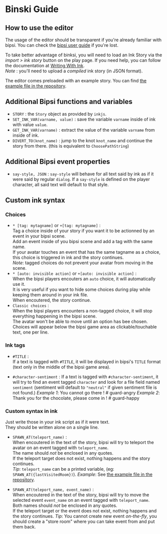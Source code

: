 # Binski Guide

## How to use the editor

The usage of the editor should be transparent if you're already familiar with bipsi. You can check the [bipsi user guide](https://kool.tools/bipsi/user-guide.pdf) if you're lost.

To take better advantage of binksi, you will need to load an Ink Story via the *import > ink story* button on the play page. If you need help, you can follow the documentation at [Writing With Ink](https://github.com/inkle/ink/blob/master/Documentation/WritingWithInk.md).  
*Note* : you'll need to upload a _compiled_ ink story (in JSON format).

The editor comes preloaded with an example story. You can find [the example file in the repository](https://github.com/smwhr/binksi/blob/main/data/story.ink).

## Additional Bipsi functions and variables

* `STORY` : the `Story` object as provided by `inkjs`.
* `SET_INK_VAR(varname, value)` : save the variable `varname` inside of ink with value `value`.
* `GET_INK_VAR(varname)` : extract the value of the variable `varname` from inside of ink.
* `DIVERT_TO(knot_name)` : jump to the knot `knot_name` and continue the story from there. (this is equivalent to `ChoosePathString`)

## Additional Bipsi event properties

* `say-style, JSON` : `say-style` will behave for all text said by ink as if it were said by regular `dialog`. If a `say-style` is defined on the player character, all said text will default to that style.

## Custom ink syntax

### Choices

* `* [tag: mytagname]` or `+[tag: mytagname]` :  
    Tag a choice inside of your story if you want it to be actionned by an event in your bipsi scene.  
    Add an event inside of you bipsi scene and add a tag with the same name.  
    If your avatar touches an event that has the same tagname as a choice, this choice is triggered in ink and the story continues.  
    _Note_: tagged choices do not prevent your avatar from moving in the scene.
* `* [auto: invisible action]` or `+[auto: invisible action]` :  
    When the bipsi players encouters an `auto` choice, it will automatically use it.  
    It is very useful if you want to hide some choices during play while keeping them around in your ink file.  
    When encoutered, the story continue.  
* `Classic choices` :  
    When the bipsi players encounters a non-tagged choice, it will stop everything happening in the bipsi scene.  
    The avatar won't be able to move until an option has bee chosen.  
    Choices will appear below the bipsi game area as clickable/touchable text, one per line.


### Ink tags

* `#TITLE` :  
    If a text is tagged with `#TITLE`, it will be displayed in bipsi's `TITLE` format (text only in the middle of the bipsi game area).

* `#character-sentiment` :
    If a text is tagged with `#character-sentiment`, it will try to find an event tagged `character` and look for a file field named `sentiment` (sentiment will default to `"neutral"` if given sentiment file is not found.)
    _Example 1_: You cannot go there ! # guard-angry
    _Example 2_: Thank you for the chocolate, please come in ! # guard-happy

### Custom syntax in ink
Just write those in your ink script as if it were text.  
They should be written alone on a single line.

* `SPAWN_AT(teleport_name)` :  
    When encoutered in the text of the story, bipsi will try to teleport the avatar on an event tagged with `teleport_name`.  
    The name should _not_ be enclosed in any quotes.  
    If the teleport target does not exist, nothing happens and the story continues.  
    _Tip_: `teleport_name` can be a printed variable, (eg: `SPAWN_AT({lastVisitedRoom})`).
    _Example_: See [the example file in the repository](https://github.com/smwhr/binksi/blob/main/data/story.ink).


* `SPAWN_AT(teleport_name, event_name)` :  
    When encoutered in the text of the story, bipsi will try to move the selected event `event_name` on an event tagged with `teleport_name`.  
    Both names should _not_ be enclosed in any quotes.  
    If the teleport target or the event does not exist, nothing happens and the story continues. 
    _Tip_: You cannot create new event _on-the-fly_, you should create a "store room" where you can take event from and put them back.